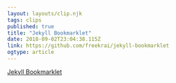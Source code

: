 ```yaml
---
layout: layouts/clip.njk 
tags: clips 
published: true 
title: "Jekyll Bookmarklet" 
date: 2018-09-02T23:04:38.115Z 
link: https://github.com/freekrai/jekyll-bookmarklet 
ogtype: article 
---
```

[ Jekyll Bookmarklet ]( https://github.com/freekrai/jekyll-bookmarklet ) 
